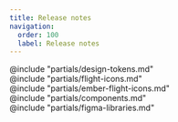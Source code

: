 ```yaml
---
title: Release notes
navigation:
  order: 100
  label: Release notes
---
```


<section data-tab="Design tokens">
  @include "partials/design-tokens.md"
</section>

<section data-tab="Flight Icons">
  @include "partials/flight-icons.md"
</section>

<section data-tab="Ember Flight Icons">
  @include "partials/ember-flight-icons.md"
</section>

<section data-tab="Components">
  @include "partials/components.md"
</section>

<section data-tab="Figma Libraries">
  @include "partials/figma-libraries.md"
</section>

